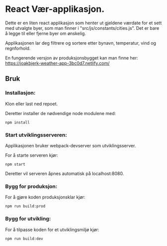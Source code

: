 # React Vær-applikasjon.

Dette er en liten react applikasjon som henter ut gjeldene værdate for et sett med utvalgte byer,
som man finner i "src/js/constants/cities.js". Det er bare å legge til eller fjerne byer om ønskelig.

Applikasjonen lar deg filtrere og sortere etter bynavn, temperatur, vind og regnforhold.

En fungerende versjon av produksjonsbygget kan man finne her: https://joakbjerk-weather-app-3bc0d7.netlify.com/

## Bruk

### Installasjon:

Klon eller last ned repoet.

Deretter installer de nødvendige node modulene med:

```
npm install
```

### Start utviklingsserveren:

Applikasjonen bruker webpack-devserver som utviklingsserver.

For å starte serveren kjør:

```
npm start
```

Deretter vil serveren åpnes automatisk på localhost:8080.

### Bygg for produksjon:

For å gjøre koden produksjonsklar kjør:

```
npm run build:prod
```

### Bygg for utvikling:

For å tilpasse koden for et utviklingsmiljø kjør:

```
npm run build:dev
```
